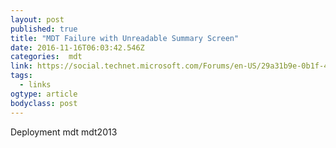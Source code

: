 ```yaml
---
layout: post
published: true
title: "MDT Failure with Unreadable Summary Screen"
date: 2016-11-16T06:03:42.546Z
categories:  mdt 
link: https://social.technet.microsoft.com/Forums/en-US/29a31b9e-0b1f-4b60-a211-743575dd72dc/mdt-failure-with-unreadable-summary-screen?forum=mdt
tags:
  - links
ogtype: article
bodyclass: post
---
```


Deployment mdt mdt2013
